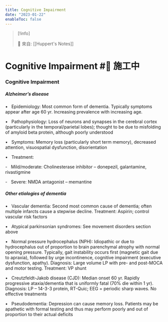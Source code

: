 ```yaml
---
title: Cognitive Impairment
date: "2023-01-22"
enableToc: false
---
```


> [!info]
>
> 🌱 來自: [[Huppert's Notes]]

# Cognitive Impairment #🚧 施工中

### Cognitive Impairment

##### Alzheimer’s disease

•   Epidemiology: Most common form of dementia. Typically symptoms appear after age 60 yr. Increasing prevalence with increasing age.

•   Pathophysiology: Loss of neurons and synapses in the cerebral cortex (particularly in the temporal/parietal lobes); thought to be due to misfolding of amyloid beta protein, although poorly understood

•   Symptoms: Memory loss (particularly short term memory), decreased attention, visuospatial dysfunction, disorientation

•   Treatment:

-   Mild/moderate: Cholinesterase inhibitor – donepezil, galantamine, rivastigmine

-   Severe: NMDA antagonist – memantine

##### Other etiologies of dementia

•   Vascular dementia: Second most common cause of dementia; often multiple infarcts cause a stepwise decline. Treatment: Aspirin; control vascular risk factors

•   Atypical parkinsonian syndromes: See movement disorders section above

•   Normal pressure hydrocephalus (NPH): Idiopathic or due to hydrocephalus out of proportion to brain parenchymal atrophy with normal opening pressure. Typically, gait instability occurs first (magnetic gait due to apraxia), followed by urge incontinence, cognitive impairment (executive dysfunction, apathy). Diagnosis: Large volume LP with pre- and post-MOCA and motor testing. Treatment: VP shunt

•   Creutzfeldt-Jakob disease (CJD): Median onset 60 yr. Rapidly progressive ataxia/dementia that is uniformly fatal (70% die within 1 yr). Diagnosis: LP – 14-3-3 protein, RT-Quic; EEG = periodic sharp waves. No effective treatments

•   Pseudodementia: Depression can cause memory loss. Patients may be apathetic with formal testing and thus may perform poorly and out of proportion to their actual deficits

